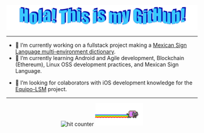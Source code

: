 <div align="center">
  <img src="https://github.com/Dialvive/Dialvive/blob/master/images/HolaMundo.png?raw=true" style="max-width: 100%;" alt="Hello World!" />
</div>

<hr>

- 🔭 I’m currently working on a fullstack project making a [Mexican Sign Language multi-environment dictionary](https://github.com/Equipo-LSM).
- 🌱 I’m currently learning Android and Agile development, Blockchain (Ethereum), Linux OSS development practices, and Mexican Sign Language.
<!---👯 I’m looking to collaborate on ... --->
- 🤔 I’m looking for colaborators with iOS development knowledge for the [Equipo-LSM](https://github.com/Equipo-LSM) project.

<hr>

<div align="center">
<img src="https://profile-counter.glitch.me/dialvive/count.svg" alt="hit counter" align="center">
<img src="https://github.com/Dialvive/Dialvive/blob/master/images/nyan.gif?raw=true" style="width: 25%;" alt="Nyan!" />
</div>
